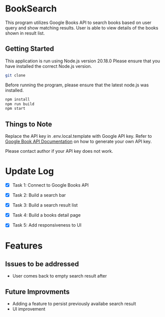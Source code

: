 # BookSearch
This program utilizes Google Books API to search books based on user query and show matching results.
User is able to view details of the books shown in result list.

## Getting Started

This application is run using Node.js version 20.18.0
Please ensure that you have installed the correct Node.js version.

```bash
git clone
```

Before running the program, please ensure that the latest node.js was installed.
```bash
npm install
npm run build
npm start
```

## Things to Note
Replace the API key in .env.local.template with Google API key. Refer to [Google Book API Documentation](https://developers.google.com/books/docs/v1/using) on how to generate your own API key.

Please contact author if your API key does not work.

# Update Log
- [x] Task 1: Connect to Google Books API
- [x] Task 2: Build a search bar
- [x] Task 3: Build a search result list
- [x] Task 4: Build a books detail page
- [x] Task 5: Add responsiveness to UI


# Features




## Issues to be addressed
- User comes back to empty search result after 

## Future Improvments
- Adding a feature to persist previously availabe search result
- UI improvement